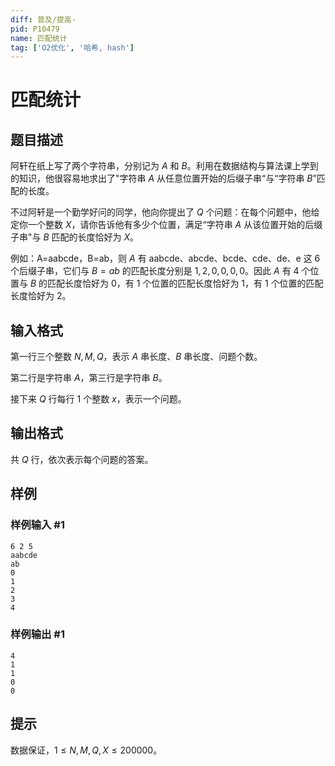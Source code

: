 ```yaml
---
diff: 普及/提高-
pid: P10479
name: 匹配统计
tag: ['O2优化', '哈希, hash']
---
```

# 匹配统计
## 题目描述

阿轩在纸上写了两个字符串，分别记为 $A$ 和 $B$。利用在数据结构与算法课上学到的知识，他很容易地求出了"字符串 $A$ 从任意位置开始的后缀子串“与“字符串 $B$”匹配的长度。

不过阿轩是一个勤学好问的同学，他向你提出了 $Q$ 个问题：在每个问题中，他给定你一个整数 $X$，请你告诉他有多少个位置，满足“字符串 $A$ 从该位置开始的后缀子串"与 $B$ 匹配的长度恰好为 $X$。

例如：A=aabcde，B=ab，则 $A$ 有 aabcde、abcde、bcde、cde、de、e 这 $6$ 个后缀子串，它们与 $B=ab$ 的匹配长度分别是 $1,2,0,0,0,0$。因此 $A$ 有 $4$ 个位置与 $B$ 的匹配长度恰好为 $0$，有 $1$ 个位置的匹配长度恰好为 $1$，有 $1$ 个位置的匹配长度恰好为 $2$。
## 输入格式

第一行三个整数 $N,M,Q$，表示 $A$ 串长度、$B$ 串长度、问题个数。

第二行是字符串 $A$，第三行是字符串 $B$。

接下来 $Q$ 行每行 $1$ 个整数 $x$，表示一个问题。


## 输出格式

共 $Q$ 行，依次表示每个问题的答案。
## 样例

### 样例输入 #1
```
6 2 5
aabcde
ab
0
1
2
3
4
```
### 样例输出 #1
```
4
1
1
0
0
```
## 提示

数据保证，$1\leq N,M,Q,X\leq 200000$。
